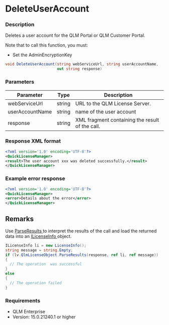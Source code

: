 # DeleteUserAccount

### Description

Deletes a user account for the QLM Portal or QLM Customer Portal.

Note that to call this function, you must:

* Set the AdminEncryptionKey

```csharp
void DeleteUserAccount(string webServiceUrl, string userAccountName, 
                       out string response)
```

### Parameters

| Parameter       |  Type  | Description                                     |
| --------------- | :----: | ----------------------------------------------- |
| webServiceUrl   | string | URL to the QLM License Server.                  |
| userAccountName | string | name of the user account                        |
| response        | string | XML fragment containing the result of the call. |

### Response XML format

```xml
<?xml version='1.0' encoding='UTF-8'?>
<QuickLicenseManager>
<result>The user account xxx was deleted successfully.</result>
</QuickLicenseManager>
```

### Example error response

```xml
<?xml version='1.0' encoding='UTF-8'?>
<QuickLicenseManager>
<error>Details about the error</error>
</QuickLicenseManager>
```

## Remarks

Use [ParseResults ](../../iqlmcustomerinfo/methods/parseresults.md)to interpret the results of the call and load the returned data into an [ILicenseInfo ](../../ilicenseinfo/)object.

```csharp
ILicenseInfo li = new LicenseInfo();
string message = string.Empty;
if (lv.QlmLicenseObject.ParseResults(response, ref li, ref message))
{
  // The operation  was successful	
}
else
{
  // The operation failed
}
```

### Requirements

* QLM Enterprise
* Version: 15.0.21240.1 or higher
